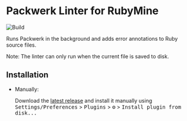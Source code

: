 # Packwerk Linter for RubyMine

![Build](https://github.com/vinted/packwerk-intellij/workflows/Build/badge.svg)

<!-- Plugin description -->
Runs Packwerk in the background and adds error annotations to Ruby source files.

Note: The linter can only run when the current file is saved to disk.
<!-- Plugin description end -->

## Installation
  
- Manually:

  Download the [latest release](https://github.com/vinted/packwerk-intellij/releases/latest) and install it manually using
  <kbd>Settings/Preferences</kbd> > <kbd>Plugins</kbd> > <kbd>⚙️</kbd> > <kbd>Install plugin from disk...</kbd>
